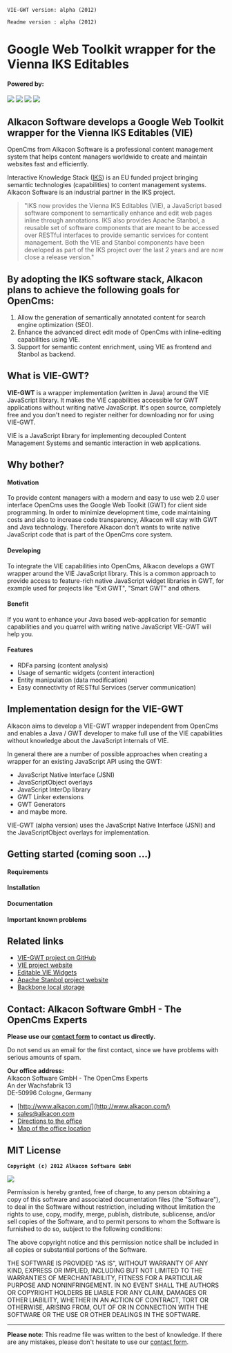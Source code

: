 `VIE-GWT version: alpha (2012)`
   
`Readme version : alpha (2012)`


# **Google Web Toolkit wrapper for the Vienna IKS Editables**


#### Powered by:

<img src="http://www.alkacon.com/export/system/modules/org.opencms.website.template/resources/img/logo/logo_alkacon.gif" />
<img src="http://www.opencms.org/export/system/modules/org.opencms.website.template/resources/img/logo/logo_opencms.gif" />
<img src="http://www.alkacon.com/system/modules/org.opencms.website.template/resources/img/logo/iks-logo.png" />
<img src="http://www.alkacon.com/system/modules/org.opencms.website.template/resources/img/logo/vie_logo.png" />


## Alkacon Software develops a Google Web Toolkit wrapper for the Vienna IKS Editables (VIE)

OpenCms from Alkacon Software is a professional content management system that helps content managers worldwide to create and maintain websites fast and efficiently.

Interactive Knowledge Stack ([IKS](http://www.iks-project.eu/)) is an EU funded project bringing semantic technologies (capabilities) to content management systems. Alkacon Software is an industrial partner in the IKS project.

> "IKS now provides the Vienna IKS Editables (VIE), a JavaScript based software component to semantically enhance and edit web pages inline through annotations. IKS also provides Apache Stanbol, a reusable set of software components that are meant to be accessed over RESTful interfaces to provide semantic services for content management. Both the VIE and Stanbol components have been developed as part of the IKS project over the last 2 years and are now close a release version."


## By adopting the IKS software stack, Alkacon plans to achieve the following goals for OpenCms:

1. Allow the generation of semantically annotated content for search engine optimization (SEO).
2. Enhance the advanced direct edit mode of OpenCms with inline-editing capabilities using VIE.
3. Support for semantic content enrichment, using VIE as frontend and Stanbol as backend.


## What is VIE-GWT?

<b>VIE-GWT</b> is a wrapper implementation (written in Java) around the VIE JavaScript library. It makes the VIE capabilities accessible for GWT applications without writing native JavaScript. It's open source, completely free and you don't need to register neither for downloading nor for using VIE-GWT.

VIE is a JavaScript library for implementing decoupled Content Management Systems and semantic interaction in web applications.


## Why bother?

#### Motivation

To provide content managers with a modern and easy to use web 2.0 user interface OpenCms uses the Google Web Toolkit (GWT) for client side programming. In order to minimize development time, code maintaining costs and also to increase code transparency, Alkacon will stay with GWT and Java technology. Therefore Alkacon don't wants to write native JavaScript code that is part of the OpenCms core system.

#### Developing

To integrate the VIE capabilities into OpenCms, Alkacon develops a GWT wrapper around the VIE JavaScript library. This is a common approach to provide access to feature-rich native JavaScript widget libraries in GWT, for example used for projects like "Ext GWT", "Smart GWT" and others.

#### Benefit

If you want to enhance your Java based web-application for semantic capabilities and you quarrel with writing native JavaScript VIE-GWT will help you.


#### Features

- RDFa parsing (content 	analysis)
- Usage of semantic widgets (content interaction)
- Entity manipulation (data modification)
- Easy connectivity of RESTful Services (server communication)


## Implementation design for the VIE-GWT

Alkacon aims to develop a VIE-GWT wrapper independent from OpenCms and enables a Java / GWT developer to make full use of the VIE capabilities without knowledge about the JavaScript internals of VIE.

In general there are a number of possible approaches when creating a wrapper for an existing JavaScript API using the GWT:

- JavaScript Native Interface (JSNI)
- JavaScriptObject overlays
- JavaScript InterOp library
- GWT Linker extensions
- GWT Generators
- and maybe more. 

VIE-GWT (alpha version) uses the JavaScript Native Interface (JSNI) and the JavaScriptObject overlays for implementation.


## Getting started (coming soon ...)

#### Requirements
#### Installation
#### Documentation
#### Important known problems


## Related links

- [VIE-GWT project on GitHub](https://github.com/alkacon/vie-gwt)
- [VIE project website](http://viejs.org/)
- [Editable VIE Widgets](http://wiki.iks-project.eu/index.php/VIE/Widgets#Editable_Widgets)
- [Apache Stanbol project website](http://incubator.apache.org/stanbol/)
- [Backbone local storage](http://documentcloud.github.com/backbone/docs/backbone-localstorage.html)


## Contact: Alkacon Software GmbH - The OpenCms Experts

<b>Please use our [contact form](http://www.alkacon.com/en/company/contact/form.html) to contact us directly.</b>

Do not send us an email for the first contact, since we have problems with serious amounts of spam.

<b>Our office address:</b>  
Alkacon Software GmbH - The OpenCms Experts  
An der Wachsfabrik 13   
DE-50996 Cologne, Germany

- [http://www.alkacon.com/](http://www.alkacon.com/)
- [sales@alkacon.com](mailto:sales@alkacon.com)
- [Directions to the office](http://www.alkacon.com/en/company/contact/directions.html)
- [Map of the office location](http://www.alkacon.com/en/company/contact/map.html)


## MIT License

**`Copyright (c) 2012 Alkacon Software GmbH`**

<img src="http://www.opensource.org/trademarks/opensource/OSI-Approved-License-100x137.png" />

Permission is hereby granted, free of charge, to any person obtaining a copy of this software and associated documentation files (the "Software"), to deal in the Software without restriction, including without limitation the rights to use, copy, modify, merge, publish, distribute, sublicense, and/or sell copies of the Software, and to permit persons to whom the Software is furnished to do so, subject to the following conditions:

The above copyright notice and this permission notice shall be included in all copies or substantial portions of the Software.

THE SOFTWARE IS PROVIDED "AS IS", WITHOUT WARRANTY OF ANY KIND, EXPRESS OR IMPLIED, INCLUDING BUT NOT LIMITED TO THE WARRANTIES OF MERCHANTABILITY, FITNESS FOR A PARTICULAR PURPOSE AND NONINFRINGEMENT. IN NO EVENT SHALL THE AUTHORS OR COPYRIGHT HOLDERS BE LIABLE FOR ANY CLAIM, DAMAGES OR OTHER LIABILITY, WHETHER IN AN ACTION OF CONTRACT, TORT OR OTHERWISE, ARISING FROM, OUT OF OR IN CONNECTION WITH THE SOFTWARE OR THE USE OR OTHER DEALINGS IN THE SOFTWARE.


----------

**Please note**: This readme file was written to the best of knowledge. If there are any mistakes, please don't hesitate to use our [contact form](http://www.alkacon.com/en/company/contact/form.html).